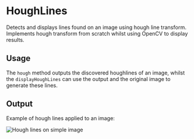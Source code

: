 # HoughLines

Detects and displays lines found on an image using hough line transform. Implements hough transform from scratch whilst using OpenCV to display results. 

## Usage
The `hough` method outputs the discovered houghlines of an image, whilst the `displayHoughLines` can use the output and the original image to generate these lines.

## Output
Example of hough lines applied to an image:

![Hough lines on simple image](https://i.imgur.com/bJKp87n.png)
